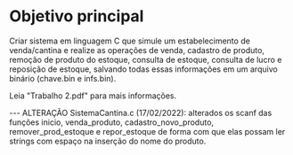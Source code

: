 # Objetivo principal
Criar sistema em linguagem C que simule um estabelecimento de venda/cantina e realize as operações de venda, cadastro de produto, remoção de produto do estoque,
consulta de estoque, consulta de lucro e reposição de estoque, salvando todas essas informações em um arquivo binário (chave.bin e infs.bin).

Leia "Trabalho 2.pdf" para mais informações.



--- ALTERAÇÃO SistemaCantina.c (17/02/2022): alterados os scanf das funções inicio, venda_produto, cadastro_novo_produto, remover_prod_estoque e repor_estoque de forma com que elas possam ler strings com espaço na inserção do nome do produto.
